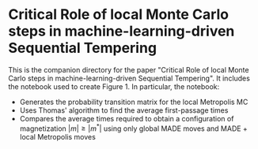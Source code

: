 # Critical Role of local Monte Carlo steps in machine-learning-driven Sequential Tempering

This is the companion directory for the paper "Critical Role of local Monte Carlo steps in machine-learning-driven Sequential Tempering".
It includes the notebook used to create Figure 1.
In particular, the notebook:

- Generates the probability transition matrix for the local Metropolis MC
- Uses Thomas' algorithm to find the average first-passage times
- Compares the average times required to obtain a configuration of magnetization $|m| \geq |m^*|$ using only global MADE moves and MADE + local Metropolis moves
